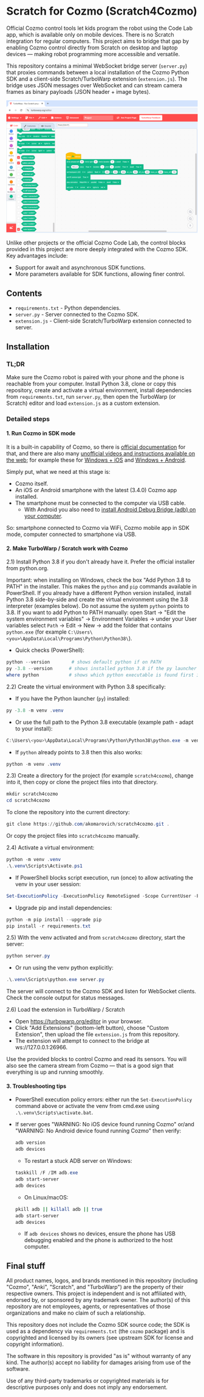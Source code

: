 Scratch for Cozmo (Scratch4Cozmo)
===========================================
Official Cozmo control tools let kids program the robot using the Code Lab app, which is available only on mobile devices.
There is no Scratch integration for regular computers.
This project aims to bridge that gap by enabling Cozmo control directly from Scratch on desktop and laptop devices — making robot programming more accessible and versatile.

This repository contains a minimal WebSocket bridge server (`server.py`) that
proxies commands between a local installation of the Cozmo Python SDK and a
client-side Scratch/TurboWarp extension (`extension.js`). The bridge uses JSON
messages over WebSocket and can stream camera frames as binary
payloads (JSON header + image bytes).

![Screen](docs/screen.png)

Unlike other projects or the official Cozmo Code Lab, the control blocks provided in this project are more deeply integrated with the Cozmo SDK.
Key advantages include:
- Support for await and asynchronous SDK functions.
- More parameters available for SDK functions, allowing finer control.

Contents
--------
- `requirements.txt` - Python dependencies.
- `server.py` - Server connected to the Cozmo SDK.
- `extension.js` - Client-side Scratch/TurboWarp extension connected to server.

Installation
------------

### TL;DR
Make sure the Cozmo robot is paired with your phone and the phone is reachable from your computer. Install Python 3.8, clone or copy this repository, create and activate a virtual environment, install dependencies from `requirements.txt`, run `server.py`, then open the TurboWarp (or Scratch) editor and load `extension.js` as a custom extension.

### Detailed steps
#### 1. Run Cozmo in SDK mode
It is a built-in capability of Cozmo, so there is [official documentation](https://data.bit-bots.de/cozmo_sdk_doc/cozmosdk.anki.com/docs/initial.html) for that,
and there are also many [unofficial videos and instructions available on the web](https://brut.me/viewforum.php?f=244&sid=817fd06c5f82d1eeb650f8c63abd10b7); for example these for [Windows + iOS](https://www.youtube.com/watch?v=qTNUzbyih9I) and [Windows + Android](https://www.youtube.com/watch?v=eeFLyTfKGfQ).

Simply put, what we need at this stage is:
- Cozmo itself.
- An iOS or Android smartphone with the latest (3.4.0) Cozmo app installed.
- The smartphone must be connected to the computer via USB cable.
    - With Android you also need to [install Android Debug Bridge (adb) on your computer](https://github.com/anki/cozmo-python-sdk/blob/dd29edef18748fcd816550469195323842a7872e/docs/source/adb.rst).

So: smartphone connected to Cozmo via WiFi, Cozmo mobile app in SDK mode, computer connected to smartphone via USB.


#### 2. Make TurboWarp / Scratch work with Cozmo 
2.1) Install Python 3.8 if you don't already have it. Prefer the official installer from python.org.

Important: when installing on Windows, check the box "Add Python 3.8 to PATH" in the installer. This makes the `python` and `pip` commands available in PowerShell. If you already have a different Python version installed, install Python 3.8 side-by-side and create the virtual environment using the 3.8 interpreter (examples below). Do not assume the system `python` points to 3.8.
If you want to add Python to PATH manually: open Start → "Edit the system environment variables" → Environment Variables → under your User variables select `Path` → Edit → New → add the folder that contains `python.exe` (for example `C:\Users\<you>\AppData\Local\Programs\Python\Python38\`).

- Quick checks (PowerShell):

```powershell
python --version        # shows default python if on PATH
py -3.8 --version      # shows installed python 3.8 if the py launcher is present
where python           # shows which python executable is found first in PATH
```

2.2) Create the virtual environment with Python 3.8 specifically:

- If you have the Python launcher (`py`) installed:
```powershell
py -3.8 -m venv .venv
```

- Or use the full path to the Python 3.8 executable (example path - adapt to your install):
```powershell
C:\Users\<you>\AppData\Local\Programs\Python\Python38\python.exe -m venv .venv
```

- If `python` already points to 3.8 then this also works:
```powershell
python -m venv .venv
```

2.3) Create a directory for the project (for example `scratch4cozmo`), change into it, then copy or clone the project files into that directory.

```powershell
mkdir scratch4cozmo
cd scratch4cozmo
```

To clone the repository into the current directory:

```powershell
git clone https://github.com/akomarovich/scratch4cozmo.git .
```

Or copy the project files into `scratch4cozmo` manually.

2.4) Activate a virtual environment:

```powershell
python -m venv .venv
.\.venv\Scripts\Activate.ps1
```

- If PowerShell blocks script execution, run (once) to allow activating the venv in your user session:

```powershell
Set-ExecutionPolicy -ExecutionPolicy RemoteSigned -Scope CurrentUser -Force
```

- Upgrade pip and install dependencies:

```powershell
python -m pip install --upgrade pip
pip install -r requirements.txt
```

2.5) With the venv activated and from `scratch4cozmo` directory, start the server:

```powershell
python server.py
```

- Or run using the venv python explicitly:

```powershell
.\.venv\Scripts\python.exe server.py
```

The server will connect to the Cozmo SDK and listen for WebSocket clients. Check the console output for status messages.

2.6) Load the extension in TurboWarp / Scratch
- Open https://turbowarp.org/editor in your browser.
- Click "Add Extensions" (bottom-left button), choose "Custom Extension",
    then upload the file `extension.js` from this repository.
- The extension will attempt to connect to the bridge at
    ws://127.0.0.1:26966. 
    
Use the provided blocks to control Cozmo and read its sensors.
You will also see the camera stream from Cozmo — that is a good sign that everything is up and running smoothly.

#### 3. Troubleshooting tips
- PowerShell execution policy errors: either run the `Set-ExecutionPolicy` command above or activate the venv from cmd.exe using `.\.venv\Scripts\activate.bat`.
- If server goes "WARNING: No iOS device found running Cozmo" or/and "WARNING: No Android device found running Cozmo" then verify:

    ```bash
    adb version
    adb devices
    ```

    - To restart a stuck ADB server on Windows:

    ```powershell
    taskkill /F /IM adb.exe
    adb start-server
    adb devices
    ```

    - On Linux/macOS:

    ```bash
    pkill adb || killall adb || true
    adb start-server
    adb devices
    ```

    - If `adb devices` shows no devices, ensure the phone has USB debugging
        enabled and the phone is authorized to the host computer.


Final stuff
--------
All product names, logos, and brands mentioned in this repository (including
"Cozmo", "Anki", "Scratch", and "TurboWarp") are the property of their
respective owners. This project is independent and is not affiliated with,
endorsed by, or sponsored by any trademark owner. The author(s) of this
repository are not employees, agents, or representatives of those
organizations and make no claim of such a relationship.

This repository does not include the Cozmo SDK source code; the SDK is used
as a dependency via `requirements.txt` (the `cozmo` package) and is
copyrighted and licensed by its owners (see upstream SDK for license and
copyright information).

The software in this repository is provided "as is" without warranty of any
kind. The author(s) accept no liability for damages arising from use of the
software.

Use of any third-party trademarks or copyrighted materials is for
descriptive purposes only and does not imply any endorsement.